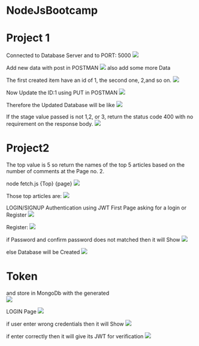 # NodeJsBootcamp

# Project 1
Connected to Database Server and to PORT: 5000
![](Project/demo%20Images/p1.png)

Add new data with post in POSTMAN
![](Project/demo%20Images/p1Post2.png)
also add some more Data

The first created item have an id of 1, the second one, 2,and so on.
![](Project/demo%20Images/p1mongodb.png)

Now Update the ID:1 using PUT in POSTMAN
![](Project/demo%20Images/p1put.png)

Therefore the Updated Database will be like
![](Project/demo%20Images/p1put2.png)


If the stage value passed is not 1,2, or 3, return the status code 400 with no requirement on the response body.
![](Project/demo%20Images/p1putError.png)


# Project2

The top value is 5 so return the names of the top 5 articles based on the number of comments at the Page no. 2.

node fetch.js {Top} {page}
![](Project/demo%20Images/fetch2.png)

Those top articles are:
![](Project/demo%20Images/fetch.png)


LOGIN/SIGNUP Authentication using JWT
First Page
asking for a login or Register
![](Project/demo%20Images/loginSignup.png)

Register:
![](Project/demo%20Images/register.png)

if Password and confirm password does not matched then it will Show
![](Project/demo%20Images/registerError2.png)

else
Database will be Created
![](Project/demo%20Images/terminal.png)


# Token
and store in MongoDb with the generated  
![](Project/demo%20Images/token.png)


LOGIN Page
![](Project/demo%20Images/login.png)

if user enter wrong credentials then it will Show
![](Project/demo%20Images/loginerror.png)

if enter correctly then it will give its JWT for verification
![](Project/demo%20Images/loginToken.png)
